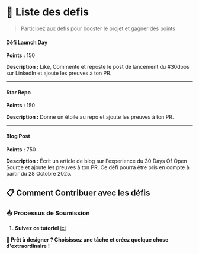 # 📲 Liste des defis

> Participez aux défis pour booster le projet et gagner des points

#### Défi Launch Day

**Points :** 150

**Description :**
Like, Commente et reposte le post de lancement du #30doos sur LinkedIn et ajoute les preuves à ton PR.

---

#### Star Repo

**Points :** 150

**Description :**
Donne un étoile au repo et ajoute les preuves à ton PR.

---

#### Blog Post

**Points :** 750

**Description :**
Écrit un article de blog sur l'experience du 30 Days Of Open Source et ajoute les preuves à ton PR. Ce défi pourra être pris en compte à partir du 28 Octobre 2025.

## 📋 **Comment Contribuer avec les défis**

### 📤 **Processus de Soumission**

1. **Suivez ce tutoriel** [ici](https://30doos.oozons.com/tutorial)

**🎨 Prêt à designer ? Choisissez une tâche et créez quelque chose d'extraordinaire !**
